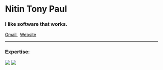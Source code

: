 # Nitin Tony Paul
### I like software that works.
<a href="mailto:nitintonypaul@gmail.com"> Gmail </a>&nbsp;
<a href="https://nitintonypaul.vercel.app" target="_blank" rel="noopener noreferrer"> Website </a>

---

  <h3>Expertise:</h3>
  <a>
  <img src="https://skillicons.dev/icons?i=python,c,cpp,css,js" />
  <img src="https://skillicons.dev/icons?i=java,bash,tailwind,mysql,blender" />
  </a>
